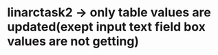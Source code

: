 # linarctask2   -> only table values are updated(exept input text field box values are not getting)
